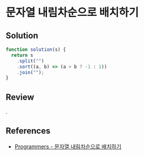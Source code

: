 # 문자열 내림차순으로 배치하기

## Solution

```js
function solution(s) {
  return s
    .split("")
    .sort((a, b) => (a > b ? -1 : 1))
    .join("");
}
```

## Review

.

## References

- [Programmers - 문자열 내림차순으로 배치하기](https://school.programmers.co.kr/learn/courses/30/lessons/12917)
